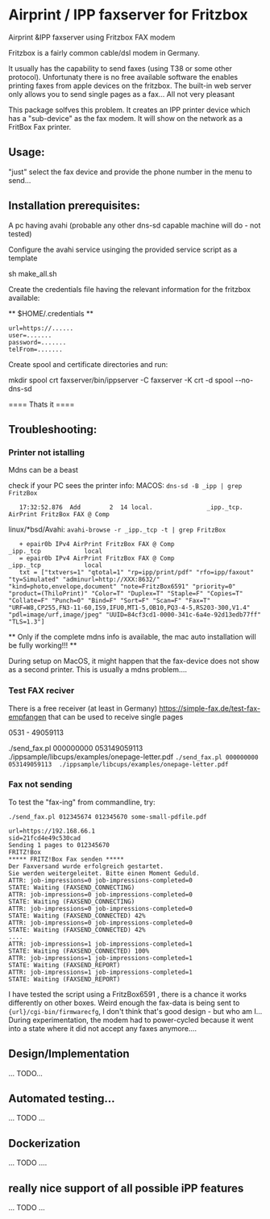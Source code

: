 # Airprint / IPP faxserver for Fritzbox 

Airprint &amp;IPP faxserver using  Fritzbox FAX modem


Fritzbox is a fairly common cable/dsl modem in Germany.

It usually has the capability to send faxes (using T38 or some other protocol).
Unfortunaty there is no free available software the enables printing faxes from apple devices on the fritzbox.
The built-in web server only allows you to send single pages as a fax...
All not very pleasant

This package solfves this problem.
It creates an IPP printer device which has a "sub-device" as the fax modem. It will show on the network as a FritBox Fax printer.


## Usage:

  "just" select the fax device and provide the phone number in the menu to send...


## Installation prerequisites:

A pc having avahi (probable any other dns-sd capable machine will do - not tested)

Configure the avahi service usinging the provided service script as a template

sh make_all.sh

Create the credentials file having the relevant information for the fritzbox available:


** $HOME/.credentials  **
```
url=https://......
user=.......
password=.......
telFrom=.......
```


Create spool and certificate directories and run:

mkdir spool crt 
faxserver/bin/ippserver -C faxserver -K crt -d spool --no-dns-sd 


==== Thats it ====


## Troubleshooting:

###  Printer not istalling

Mdns can be a beast

 check if your PC sees the printer info:
 MACOS:
  `dns-sd -B _ipp | grep FritzBox`
```
   17:32:52.876  Add        2  14 local.               _ipp._tcp.           AirPrint FritzBox FAX @ Comp 
```

 linux/*bsd/Avahi: 
 `avahi-browse -r _ipp._tcp -t | grep FritzBox`
```
   + epair0b IPv4 AirPrint FritzBox FAX @ Comp                  _ipp._tcp            local
   = epair0b IPv4 AirPrint FritzBox FAX @ Comp                  _ipp._tcp            local
   txt = ["txtvers=1" "qtotal=1" "rp=ipp/print/pdf" "rfo=ipp/faxout" "ty=Simulated" "adminurl=http://XXX:8632/" "kind=photo,envelope,document" "note=FritzBox6591" "priority=0" "product=(ThiloPrint)" "Color=T" "Duplex=T" "Staple=F" "Copies=T" "Collate=F" "Punch=0" "Bind=F" "Sort=F" "Scan=F" "Fax=T" "URF=W8,CP255,FN3-11-60,IS9,IFU0,MT1-5,OB10,PQ3-4-5,RS203-300,V1.4" "pdl=image/urf,image/jpeg" "UUID=84cf3cd1-0000-341c-6a4e-92d13edb77ff" "TLS=1.3"]
```



** Only if the complete mdns info is available, the mac auto installation will be fully working!!! **


During setup on MacOS, it might happen that the fax-device does not show as a second printer.  This is usually a mdns problem....

### Test FAX reciver

There is a free receiver (at least in Germany)
https://simple-fax.de/test-fax-empfangen
that can be used to receive single pages

0531 - 49059113

./send_fax.pl 000000000  053149059113  ./ippsample/libcups/examples/onepage-letter.pdf
`./send_fax.pl 000000000  053149059113  ./ippsample/libcups/examples/onepage-letter.pdf`

###   Fax not sending


To test the "fax-ing" from commandline, try:

`./send_fax.pl 012345674 012345670 some-small-pdfile.pdf`  
```
url=https://192.168.66.1
sid=21fcd4e49c530cad
Sending 1 pages to 012345670
FRITZ!Box
***** FRITZ!Box Fax senden *****
Der Faxversand wurde erfolgreich gestartet.
Sie werden weitergeleitet. Bitte einen Moment Geduld.
ATTR: job-impressions=0 job-impressions-completed=0
STATE: Waiting (FAXSEND_CONNECTING)
ATTR: job-impressions=0 job-impressions-completed=0
STATE: Waiting (FAXSEND_CONNECTING)
ATTR: job-impressions=0 job-impressions-completed=0
STATE: Waiting (FAXSEND_CONNECTED) 42%
ATTR: job-impressions=0 job-impressions-completed=0
STATE: Waiting (FAXSEND_CONNECTED) 42%
....
ATTR: job-impressions=1 job-impressions-completed=1
STATE: Waiting (FAXSEND_CONNECTED) 100%
ATTR: job-impressions=1 job-impressions-completed=1
STATE: Waiting (FAXSEND_REPORT)
ATTR: job-impressions=1 job-impressions-completed=1
STATE: Waiting (FAXSEND_REPORT)
```

I have tested the script using a FritzBox6591 , there is a chance it works differently on other boxes.
Weird enough the fax-data is being sent to `{url}/cgi-bin/firmwarecfg`,  I don't think that's good design - but who am I...
During experimentation, the modem had to power-cycled because it went into a state where it did not accept any faxes anymore....



## Design/Implementation

  ... TODO...


## Automated testing...
  ... TODO ...


## Dockerization
  ... TODO ....


## really nice support of all possible iPP features
  ... TODO ...


